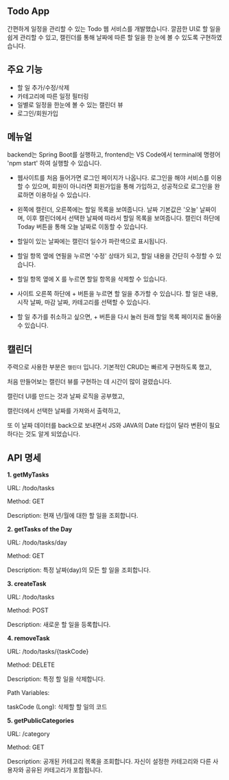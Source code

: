 ## Todo App

간편하게 일정을 관리할 수 있는 Todo 웹 서비스를 개발했습니다.
깔끔한 UI로 할 일을 쉽게 관리할 수 있고, 캘린더를 통해 날짜에 따른 할 일을 한 눈에 볼 수 있도록 구현하였습니다.

## 주요 기능

- 할 일 추가/수정/삭제
- 카테고리에 따른 일정 필터링
- 일별로 일정을 한눈에 볼 수 있는 캘린더 뷰
- 로그인/회원가입


## 메뉴얼
backend는 Spring Boot를 실행하고,
frontend는 VS Code에서 terminal에 명령어 'npm start' 하여 실행할 수 있습니다.

- 웹사이트를 처음 들어가면 로그인 페이지가 나옵니다.
로그인을 해야 서비스를 이용할 수 있으며,
회원이 아니라면 회원가입을 통해 가입하고, 성공적으로 로그인을 완료하면 이용하실 수 있습니다.

- 왼쪽에 캘린더, 오른쪽에는 할일 목록을 보여줍니다. 날짜 기본값은 '오늘' 날짜이며, 이후 캘린더에서 선택한 날짜에 따라서 할일 목록을 보여줍니다.
캘린더 하단에 Today 버튼을 통해 오늘 날짜로 이동할 수 있습니다.

- 할일이 있는 날짜에는 캘린더 일수가 파란색으로 표시됩니다.

- 할일 항목 옆에 연필을 누르면 '수정' 상태가 되고,
할일 내용을 간단히 수정할 수 있습니다.

- 할일 항목 옆에 X 를 누르면 할일 항목을 삭제할 수 있습니다.

- 사이트 오른쪽 하단에 + 버튼을 누르면 할 일을 추가할 수 있습니다.
할 일은 내용, 시작 날짜, 마감 날짜, 카테고리를 선택할 수 있습니다.
- 할 일 추가를 취소하고 싶으면, + 버튼을 다시 눌러 원래 할일 목록 페이지로 돌아올 수 있습니다.



## 캘린더

주력으로 사용한 부분은 `캘린더` 입니다.
기본적인 CRUD는 빠르게 구현하도록 했고,  

처음 만들어보는 캘린더 뷰를 구현하는 데 시간이 많이 걸렸습니다.  

캘린더 UI를 만드는 것과 날짜 로직을 공부했고,  

캘린더에서 선택한 날짜를 가져와서 출력하고,  

또 이 날짜 데이터를 back으로 보내면서 JS와 JAVA의 Date 타입이 달라 변환이 필요하다는 것도 알게 되었습니다.

## API 명세

**1. getMyTasks**  

URL: /todo/tasks  

Method: GET  

Description: 현재 년/월에 대한 할 일을 조회합니다.  



**2. getTasks of the Day**  

URL: /todo/tasks/day  

Method: GET  

Description: 특정 날짜(day)의 모든 할 일을 조회합니다.  


**3. createTask**  

URL: /todo/tasks  

Method: POST  

Description: 새로운 할 일을 등록합니다.  



**4. removeTask**  

URL: /todo/tasks/{taskCode}  

Method: DELETE  

Description: 특정 할 일을 삭제합니다.  

Path Variables:  

taskCode (Long): 삭제할 할 일의 코드  


**5. getPublicCategories**  

URL: /category  

Method: GET  

Description: 공개된 카테고리 목록을 조회합니다. 자신이 설정한 카테고리와 다른 사용자와 공유된 카테고리가 포함됩니다.  



